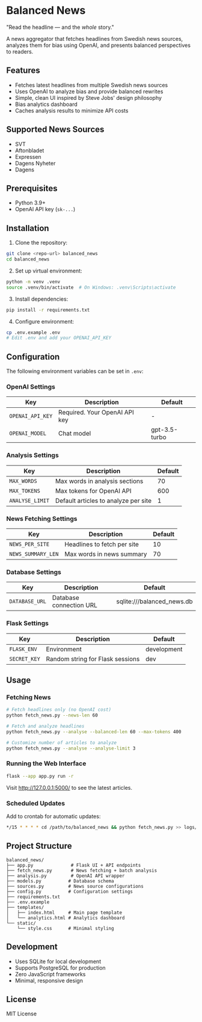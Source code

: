 # Balanced News

"Read the headline — and the *whole* story."

A news aggregator that fetches headlines from Swedish news sources, analyzes them for bias using OpenAI, and presents balanced perspectives to readers.

## Features

- Fetches latest headlines from multiple Swedish news sources
- Uses OpenAI to analyze bias and provide balanced rewrites
- Simple, clean UI inspired by Steve Jobs' design philosophy
- Bias analytics dashboard
- Caches analysis results to minimize API costs

## Supported News Sources

- SVT
- Aftonbladet
- Expressen
- Dagens Nyheter
- Dagens

## Prerequisites

- Python 3.9+
- OpenAI API key (`sk-...`)

## Installation

1. Clone the repository:
```bash
git clone <repo-url> balanced_news
cd balanced_news
```

2. Set up virtual environment:
```bash
python -m venv .venv
source .venv/bin/activate  # On Windows: .venv\Scripts\activate
```

3. Install dependencies:
```bash
pip install -r requirements.txt
```

4. Configure environment:
```bash
cp .env.example .env
# Edit .env and add your OPENAI_API_KEY
```

## Configuration

The following environment variables can be set in `.env`:

### OpenAI Settings
| Key | Description | Default |
|-----|-------------|---------|
| `OPENAI_API_KEY` | Required. Your OpenAI API key | - |
| `OPENAI_MODEL` | Chat model | gpt-3.5-turbo |

### Analysis Settings
| Key | Description | Default |
|-----|-------------|---------|
| `MAX_WORDS` | Max words in analysis sections | 70 |
| `MAX_TOKENS` | Max tokens for OpenAI API | 600 |
| `ANALYSE_LIMIT` | Default articles to analyze per site | 1 |

### News Fetching Settings
| Key | Description | Default |
|-----|-------------|---------|
| `NEWS_PER_SITE` | Headlines to fetch per site | 10 |
| `NEWS_SUMMARY_LEN` | Max words in news summary | 70 |

### Database Settings
| Key | Description | Default |
|-----|-------------|---------|
| `DATABASE_URL` | Database connection URL | sqlite:///balanced_news.db |

### Flask Settings
| Key | Description | Default |
|-----|-------------|---------|
| `FLASK_ENV` | Environment | development |
| `SECRET_KEY` | Random string for Flask sessions | dev |

## Usage

### Fetching News

```bash
# Fetch headlines only (no OpenAI cost)
python fetch_news.py --news-len 60

# Fetch and analyze headlines
python fetch_news.py --analyse --balanced-len 60 --max-tokens 400

# Customize number of articles to analyze
python fetch_news.py --analyse --analyse-limit 3
```

### Running the Web Interface

```bash
flask --app app.py run -r
```

Visit http://127.0.0.1:5000/ to see the latest articles.

### Scheduled Updates

Add to crontab for automatic updates:
```bash
*/15 * * * * cd /path/to/balanced_news && python fetch_news.py >> logs/cron.log 2>&1
```

## Project Structure

```
balanced_news/
├── app.py              # Flask UI + API endpoints
├── fetch_news.py       # News fetching + batch analysis
├── analysis.py         # OpenAI API wrapper
├── models.py          # Database schema
├── sources.py         # News source configurations
├── config.py          # Configuration settings
├── requirements.txt
├── .env.example
├── templates/
│   ├── index.html     # Main page template
│   └── analytics.html # Analytics dashboard
└── static/
    └── style.css      # Minimal styling
```

## Development

- Uses SQLite for local development
- Supports PostgreSQL for production
- Zero JavaScript frameworks
- Minimal, responsive design

## License

MIT License